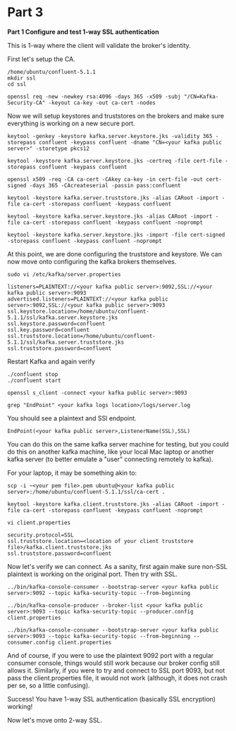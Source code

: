 # Part 3

**Part 1
Configure and test 1-way SSL authentication**

This is 1-way where the client will validate the broker's identity.

First let's setup the CA.
```
/home/ubuntu/confluent-5.1.1
mkdir ssl
cd ssl

openssl req -new -newkey rsa:4096 -days 365 -x509 -subj "/CN=Kafka-Security-CA" -keyout ca-key -out ca-cert -nodes
```

Now we will setup keystores and truststores on the brokers and make sure everything is working on a new secure port.

```
keytool -genkey -keystore kafka.server.keystore.jks -validity 365 -storepass confluent -keypass confluent -dname "CN=<your kafka public server>" -storetype pkcs12

keytool -keystore kafka.server.keystore.jks -certreq -file cert-file -storepass confluent -keypass confluent

openssl x509 -req -CA ca-cert -CAkey ca-key -in cert-file -out cert-signed -days 365 -CAcreateserial -passin pass:confluent

keytool -keystore kafka.server.truststore.jks -alias CARoot -import -file ca-cert -storepass confluent -keypass confluent

keytool -keystore kafka.server.keystore.jks -alias CARoot -import -file ca-cert -storepass confluent -keypass confluent -noprompt

keytool -keystore kafka.server.keystore.jks -import -file cert-signed -storepass confluent -keypass confluent -noprompt
```

At this point, we are done configuring the truststore and keystore. We can now move onto configuring the kafka brokers themselves.

```
sudo vi /etc/kafka/server.properties

listeners=PLAINTEXT://<your kafka public server>:9092,SSL://<your kafka public server>:9093
advertised.listeners=PLAINTEXT://<your kafka public server>:9092,SSL://<your kafka public server>:9093
ssl.keystore.location=/home/ubuntu/confluent-5.1.1/ssl/kafka.server.keystore.jks
ssl.keystore.password=confluent
ssl.key.password=confluent
ssl.truststore.location=/home/ubuntu/confluent-5.1.1/ssl/kafka.server.truststore.jks
ssl.truststore.password=confluent
```

Restart Kafka and again verify
```
./confluent stop
./confluent start

openssl s_client -connect <your kafka public server>:9093

grep "EndPoint" <your kafka logs location>/logs/server.log
```

You should see a plaintext and SSl endpoint.
```
EndPoint(<your kafka public server>,ListenerName(SSL),SSL)
```

You can do this on the same kafka server machine for testing, but you could do this on another kafka machine, like your local Mac laptop or another kafka server (to better emulate a "user" connecting remotely to kafka).

For your laptop, it may be something akin to:
```
scp -i ~<your pem file>.pem ubuntu@<your kafka public server>:/home/ubuntu/confluent-5.1.1/ssl/ca-cert .
```

```
keytool -keystore kafka.client.truststore.jks -alias CARoot -import -file ca-cert -storepass confluent -keypass confluent -noprompt

vi client.properties

security.protocol=SSL
ssl.truststore.location=<location of your client truststore file>/kafka.client.truststore.jks
ssl.truststore.password=confluent
```

Now let's verify we can connect. As a sanity, first again make sure non-SSL plaintext is working on the original port. Then try with SSL.

```
../bin/kafka-console-consumer --bootstrap-server <your kafka public server>:9092 --topic kafka-security-topic --from-beginning

../bin/kafka-console-producer --broker-list <your kafka public server>:9093 --topic kafka-security-topic --producer.config client.properties

../bin/kafka-console-consumer --bootstrap-server <your kafka public server>:9093 --topic kafka-security-topic --from-beginning --consumer.config client.properties
```

And of course, if you were to use the plaintext 9092 port with a regular consumer console, things would still work because our broker config still allows it. Similarly, if you were to try and connect to SSL port 9093, but not pass the client.properties file, it would not work (although, it does not crash per se, so a little confusing).

Success! You have 1-way SSL authentication (basically SSL encryption) working!

Now let's move onto 2-way SSL.
